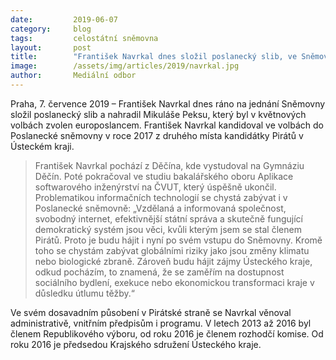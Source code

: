 ```yaml
---
date:         2019-06-07
category:     blog
tags:         celostátní sněmovna 
layout:       post
title:        "František Navrkal dnes složil poslanecký slib, ve Sněmovně nahradil zvoleného europoslance Mikuláše Peksu"
image:        /assets/img/articles/2019/navrkal.jpg
author:       Mediální odbor
---
```

 

Praha, 7. července 2019 – František Navrkal dnes ráno na jednání Sněmovny složil poslanecký slib a nahradil Mikuláše Peksu, který byl v květnových volbách zvolen europoslancem. František Navrkal kandidoval ve volbách do Poslanecké sněmovny v roce 2017 z druhého místa kandidátky Pirátů v Ústeckém kraji. 

> František Navrkal pochází z Děčína, kde vystudoval na Gymnáziu Děčín. Poté pokračoval ve studiu  bakalářského oboru Aplikace softwarového inženýrství na ČVUT, který úspěšně ukončil. Problematikou informačních technologií se chystá zabývat i v Poslanecké sněmovně: „Vzdělaná a informovaná společnost, svobodný internet, efektivnější státní správa a skutečně fungující demokratický systém jsou věci, kvůli kterým jsem se stal členem Pirátů. Proto je budu hájit i nyní po svém vstupu do Sněmovny. Kromě toho se chystám zabývat globálními riziky jako jsou změny klimatu nebo biologické zbraně. Zároveň budu hájit zájmy Ústeckého kraje, odkud pocházím, to znamená, že se zaměřím na dostupnost sociálního bydlení, exekuce nebo ekonomickou transformaci kraje v důsledku útlumu těžby.“

Ve svém dosavadním působení v Pirátské straně se Navrkal věnoval administrativě, vnitřním předpisům i programu. V letech 2013 až 2016 byl členem Republikového výboru, od roku 2016 je členem rozhodčí komise. Od roku 2016 je předsedou Krajského sdružení Ústeckého kraje.  
